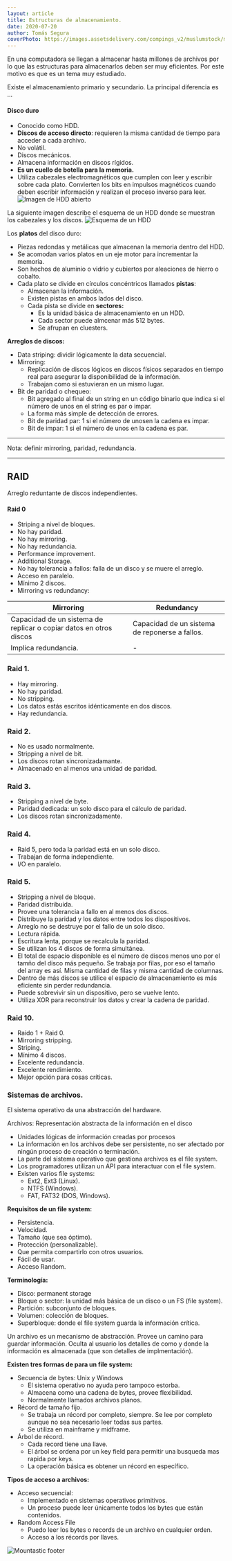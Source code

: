 ```yaml
---
layout: article
title: Estructuras de almacenamiento.
date: 2020-07-20 
author: Tomás Segura
coverPhoto: https://images.assetsdelivery.com/compings_v2/muslumstock/muslumstock1811/muslumstock181124895.jpg
---
```


En una computadora se llegan a almacenar hasta millones de archivos por lo que las estructuras para almacenarlos deben ser muy eficientes. Por este motivo es que es un tema muy estudiado.

Existe el almacenamiento primario y secundario. La principal diferencia es ...

#### Disco duro

 - Conocido como HDD.
 - **Discos de acceso directo**: requieren la misma cantidad de tiempo para acceder a cada archivo.
 - No volátil.
 - Discos mecánicos.
 - Almacena información en discos rígidos. 
 - **Es un cuello de botella para la memoria.**
 - Utiliza cabezales electromagnéticos que cumplen con leer y escribir sobre cada plato. Convierten los bits en impulsos magnéticos cuando deben escribir información y realizan el proceso inverso para leer.
![Imagen de HDD abierto](https://i.stack.imgur.com/ajAaNm.jpg)

La siguiente imagen describe el esquema de un HDD donde se muestran los cabezales y los discos.
![Esquema de un HDD](https://upload.wikimedia.org/wikipedia/commons/thumb/0/02/Cylinder_Head_Sector.svg/360px-Cylinder_Head_Sector.svg.png)

Los **platos** del disco duro:
- Piezas redondas y metálicas que almacenan la memoria dentro del HDD.
- Se acomodan varios platos en un eje motor para incrementar la memoria.
- Son hechos de aluminio o vidrio y cubiertos por aleaciones de hierro o cobalto.
- Cada plato se divide en círculos concéntricos llamados **pistas**:
  - Almacenan la información.
  - Existen pistas en ambos lados del disco.
  - Cada pista se divide en **sectores:**
    - Es la unidad básica de almacenamiento en un HDD.
    - Cada sector puede almcenar más 512 bytes.
    - Se afrupan en cluesters.
 
 **Arreglos de discos:**
 - Data striping: dividir lógicamente la data secuencial.
 - Mirroring: 
	 - Replicación de discos lógicos en discos físicos separados en tiempo real para asegurar la disponibilidad de la información.
	 - Trabajan como si estuvieran en un mismo lugar.
- Bit de paridad o chequeo:
	 - Bit agregado al final de un string en un código binario que indica si el número de unos en el string es par o impar.
	 - La forma más simple de detección de errores.
	 - Bit de paridad par: 1 si el número de unosen la cadena es impar.
	 - Bit de impar: 1 si el número de unos en la cadena es par.
----
Nota: definir mirroring, paridad, redundancia.

---

## RAID
Arreglo reduntante de discos independientes.

#### Raid 0
- Striping a nivel de bloques.
- No hay paridad.
- No hay mirroring.
- No hay redundancia.
- Performance improvement.
- Additional Storage.
- No hay tolerancia a fallos: falla de un disco y se muere el arreglo.
- Acceso en paralelo.
- Mínimo 2 discos.
- Mirroring vs redundancy:

|Mirroring | Redundancy |
|--|--|
|Capacidad de un sistema de replicar o copiar datos en otros discos|Capacidad de un sistema de reponerse a fallos.|
|Implica redundancia.|-|

### Raid 1.
- Hay mirroring.
- No hay paridad.
- No stripping.
- Los datos estás escritos idénticamente en dos discos.
- Hay redundancia.

### Raid 2.
- No es usado normalmente.
- Stripping a nivel de bit.
- Los discos rotan sincronizadamante.
- Almacenado en al menos una unidad de paridad.

### Raid 3.
- Stripping a nivel de byte.
- Paridad dedicada: un solo disco para el cálculo de paridad.
- Los discos rotan sincronizadamente.

### Raid 4.
- Raid 5, pero toda la paridad está en un solo disco.
- Trabajan de forma independiente.
- I/O en paralelo.

### Raid 5.
- Stripping a nivel de bloque.
- Paridad distribuida.
- Provee una tolerancia a fallo en al menos dos discos.
- Distribuye la paridad y los datos entre todos los dispositivos.
- Arreglo no se destruye por el fallo de un solo disco.
- Lectura rápida.
- Escritura lenta, porque se recalcula la paridad.
- Se utilizan los 4 discos de forma simultánea.
- El total de espacio disponible es el número de discos menos uno por el tamño del disco más pequeño. Se trabaja por filas, por eso el tamaño del array es así. Misma cantidad de filas y misma cantidad de columnas. 
- Dentro de más discos se utilice el espacio de almacenamiento es más eficiente sin perder redundancia.
- Puede sobrevivir sin un dispositivo, pero se vuelve lento.
- Utiliza XOR para reconstruir los datos y crear la cadena de paridad.

### Raid 10.
- Raido 1 + Raid 0.
- Mirroring stripping.
- Striping.
- Mínimo 4 discos.
- Excelente redundancia.
- Excelente rendimiento.
- Mejor opción para cosas críticas.

### Sistemas de archivos.

El sistema operativo da una abstracción del hardware. 

Archivos: Representación abstracta de la información en el disco
- Unidades lógicas de información creadas por procesos
- La información en los archivos debe ser persistente, no ser afectado por ningún proceso de creación o terminación.
- La parte del sistema operativo que gestiona archivos es el file
system.
- Los programadores utilizan un API para interactuar con el file
system.
- Existen varios file systems:
	- Ext2, Ext3 (Linux).
	- NTFS (Windows).
	- FAT, FAT32 (DOS, Windows).

**Requisitos de un file system:**
- Persistencia.
- Velocidad.
- Tamaño (que sea óptimo).
- Protección (personalizable).
- Que permita compartirlo con otros usuarios.
- Fácil de usar.
- Acceso Random.

**Terminología:**

- Disco: permanent storage
- Bloque o sector: la unidad más básica de un disco o un FS
(file system).
- Partición: subconjunto de bloques.
- Volumen: colección de bloques.
- Superbloque: donde el file system guarda la información
crítica.

Un archivo es un mecanismo de abstracción. Provee un camino para guardar información. Oculta al usuario los detalles de como y donde la información es almacenada (que son detalles de implmentación).

**Existen tres formas de para un file system:**

- Secuencia de bytes: Unix y Windows
	- El sistema operativo no ayuda pero tampoco estorba.
	- Almacena como una cadena de bytes, provee flexibilidad.
	- Normalmente llamados archivos planos.
- Récord de tamaño fijo.
	- Se trabaja un récord por completo, siempre. Se lee por completo aunque no sea necesario leer todas sus partes.
	- Se utiliza en mainframe y midframe.
- Árbol de récord.
	- Cada record tiene una llave.
	- El árbol se ordena por un key field para permitir una busqueda mas rapida por keys.
	- La operación básica es obtener un récord en específico.

**Tipos de acceso a archivos:**
- Acceso secuencial:
	- Implementado en sistemas operativos primitivos.
	- Un proceso puede leer únicamente todos los bytes que están contenidos.
- Random Access File
	- Puedo leer los bytes o records de un archivo en cualquier orden.
	- Acceso a los récords por llaves.

![Mountastic  footer](https://user-images.githubusercontent.com/38998436/87217793-5fa59d80-c30a-11ea-94e7-81be3d541319.png)
